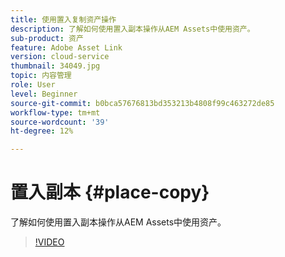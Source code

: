```yaml
---
title: 使用置入复制资产操作
description: 了解如何使用置入副本操作从AEM Assets中使用资产。
sub-product: 资产
feature: Adobe Asset Link
version: cloud-service
thumbnail: 34049.jpg
topic: 内容管理
role: User
level: Beginner
source-git-commit: b0bca57676813bd353213b4808f99c463272de85
workflow-type: tm+mt
source-wordcount: '39'
ht-degree: 12%

---
```



# 置入副本 {#place-copy}

了解如何使用置入副本操作从AEM Assets中使用资产。

>[!VIDEO](https://video.tv.adobe.com/v/34049/?quality=12)
